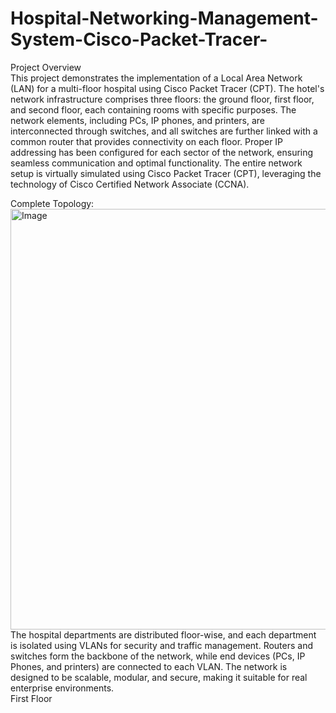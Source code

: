 # Hospital-Networking-Management-System-Cisco-Packet-Tracer-
Project Overview <br>
This project demonstrates the implementation of a Local Area Network (LAN) for a multi-floor hospital using Cisco Packet Tracer (CPT). The hotel's network infrastructure comprises three floors: the ground floor, first floor, and second floor, each containing rooms with specific purposes. The network elements, including PCs, IP phones, and printers, are interconnected through switches, and all switches are further linked with a common router that provides connectivity on each floor. Proper IP addressing has been configured for each sector of the network, ensuring seamless communication and optimal functionality. The entire network setup is virtually simulated using Cisco Packet Tracer (CPT), leveraging the technology of Cisco Certified Network Associate (CCNA).
<br>

Complete Topology:<img width="1599" height="673" alt="Image" src="https://github.com/user-attachments/assets/3b5a1b14-a559-4a8c-9005-d19f3a186c6a" />
<br>
The hospital departments are distributed floor-wise, and each department is isolated using VLANs for security and traffic management. Routers and switches form the backbone of the network, while end devices (PCs, IP Phones, and printers) are connected to each VLAN. The network is designed to be scalable, modular, and secure, making it suitable for real enterprise environments.
<br>
First Floor
<br>


